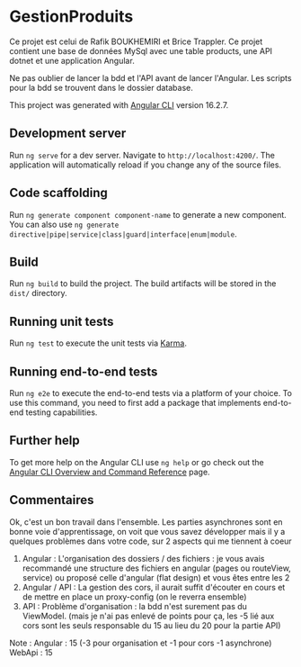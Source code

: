 

# GestionProduits
Ce projet est celui de Rafik BOUKHEMIRI et Brice Trappler.
Ce projet contient une base de données MySql avec une table products, une API dotnet et une application Angular.

Ne pas oublier de lancer la bdd et l'API avant de lancer l'Angular. Les scripts pour la bdd se trouvent dans le dossier database.

This project was generated with [Angular CLI](https://github.com/angular/angular-cli) version 16.2.7.

## Development server

Run `ng serve` for a dev server. Navigate to `http://localhost:4200/`. The application will automatically reload if you change any of the source files.

## Code scaffolding

Run `ng generate component component-name` to generate a new component. You can also use `ng generate directive|pipe|service|class|guard|interface|enum|module`.

## Build

Run `ng build` to build the project. The build artifacts will be stored in the `dist/` directory.

## Running unit tests

Run `ng test` to execute the unit tests via [Karma](https://karma-runner.github.io).

## Running end-to-end tests

Run `ng e2e` to execute the end-to-end tests via a platform of your choice. To use this command, you need to first add a package that implements end-to-end testing capabilities.

## Further help

To get more help on the Angular CLI use `ng help` or go check out the [Angular CLI Overview and Command Reference](https://angular.io/cli) page.


## Commentaires

Ok, c'est un bon travail dans l'ensemble. 
Les parties asynchrones sont en bonne voie d'apprentissage, on voit que vous savez développer mais il y a quelques problèmes 
dans votre code, sur 2 aspects qui me tiennent à coeur
1. Angular : L'organisation des dossiers / des fichiers : je vous avais recommandé une structure des fichiers en angular (pages ou routeView, service) ou proposé celle d'angular (flat design) et vous êtes entre les 2
2. Angular / API : La gestion des cors, il aurait suffit d'écouter en cours et de mettre en place un proxy-config (on le reverra ensemble)
3. API : Problème d'organisation : la bdd n'est surement pas du ViewModel. (mais je n'ai pas enlevé de points pour ça, les -5 lié aux cors sont les seuls responsable du 15 au lieu du 20 pour la partie API)

Note : 
Angular : 15 (-3 pour organisation et -1 pour cors -1 asynchrone)
WebApi : 15

